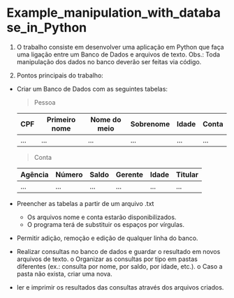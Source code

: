 # Example_manipulation_with_database_in_Python

1. O trabalho consiste em desenvolver uma aplicação em Python que
faça uma ligação entre um Banco de Dados e arquivos de texto.
Obs.: Toda manipulação dos dados no banco deverão ser feitas via
código.

2. Pontos principais do trabalho:
* Criar um Banco de Dados com as seguintes tabelas:

	> Pessoa 
 
	|      CPF      | Primeiro nome | Nome do meio  |    Sobrenome  |    Idade     |     Conta     |
	| ------------- | ------------- | ------------- | ------------- |------------- | ------------- |
	|     ...       |      ...      |      ...      |      ...      |     ...      |      ...      |     


	> Conta

	|   Agência     |    Número     |     Saldo     |    Gerente    |    Idade     |    Titular    |
	| ------------- | ------------- | ------------- | ------------- |------------- | ------------- |
	|     ...       |      ...      |      ...      |      ...      |     ...      |      ...      | 


* Preencher as tabelas a partir de um arquivo .txt
	- Os arquivos nome e conta estarão disponibilizados.
	- O programa terá de substituir os espaços por vírgulas.
* Permitir adição, remoção e edição de qualquer linha do banco.
* Realizar consultas no banco de dados e guardar o resultado em
novos arquivos de texto.
o Organizar as consultas por tipo em pastas diferentes (ex.:
consulta por nome, por saldo, por idade, etc.).
o Caso a pasta não exista, criar uma nova.
* ler e imprimir os resultados das consultas através dos
arquivos criados.
